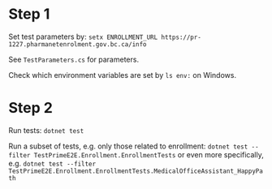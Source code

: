 # Step 1 #

Set test parameters by:  `setx ENROLLMENT_URL https://pr-1227.pharmanetenrolment.gov.bc.ca/info` 

See `TestParameters.cs` for parameters.

Check which environment variables are set by `ls env:` on Windows.


# Step 2 #

Run tests:  `dotnet test`

Run a subset of tests, e.g. only those related to enrollment:  `dotnet test --filter TestPrimeE2E.Enrollment.EnrollmentTests` 
or even more specifically, e.g. `dotnet test --filter TestPrimeE2E.Enrollment.EnrollmentTests.MedicalOfficeAssistant_HappyPath`
